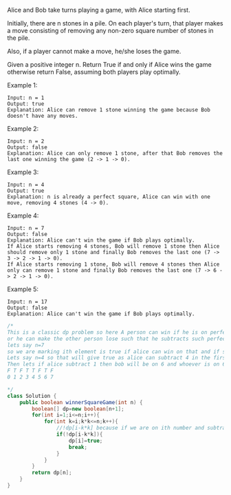 Alice and Bob take turns playing a game, with Alice starting first.

Initially, there are n stones in a pile.  On each player's turn, that player makes a move consisting of removing any non-zero square number of stones in the pile.

Also, if a player cannot make a move, he/she loses the game.

Given a positive integer n. Return True if and only if Alice wins the game otherwise return False, assuming both players play optimally.

 

Example 1:
```
Input: n = 1
Output: true
Explanation: Alice can remove 1 stone winning the game because Bob doesn't have any moves.
```
Example 2:
```
Input: n = 2
Output: false
Explanation: Alice can only remove 1 stone, after that Bob removes the last one winning the game (2 -> 1 -> 0).
```
Example 3:
```
Input: n = 4
Output: true
Explanation: n is already a perfect square, Alice can win with one move, removing 4 stones (4 -> 0).
```
Example 4:
```
Input: n = 7
Output: false
Explanation: Alice can't win the game if Bob plays optimally.
If Alice starts removing 4 stones, Bob will remove 1 stone then Alice should remove only 1 stone and finally Bob removes the last one (7 -> 3 -> 2 -> 1 -> 0). 
If Alice starts removing 1 stone, Bob will remove 4 stones then Alice only can remove 1 stone and finally Bob removes the last one (7 -> 6 -> 2 -> 1 -> 0).
```
Example 5:
```
Input: n = 17
Output: false
Explanation: Alice can't win the game if Bob plays optimally.
```
```java
/*
This is a classic dp problem so here A person can win if he is on perfect square say 1,4,9,16
or he can make the other person lose such that he subtracts such perfect square from the current number that after subtracting it the other player would not land on perfect square. Lets take an example
lets say n=7
so we are marking ith element is true if alice can win on that and if she can't then thats false.
Lets say n=4 so that will give true as alice can subtract 4 in the first chance. But when n = 7
Then lets if alice subtract 1 then bob will be on 6 and whoever is on 6 will win as show in dp array below. As you can sub 4 from it which will result in 2 and then alice will have to remove one from it and then bob will remove one and make it zero.
F T F T T F T F
0 1 2 3 4 5 6 7

*/
class Solution {
    public boolean winnerSquareGame(int n) {
        boolean[] dp=new boolean[n+1];
        for(int i=1;i<=n;i++){
            for(int k=i;k*k<=n;k++){
                //!dp[i-k*k] because if we are on ith number and subtract k*k as we can only subtract perfect square so if that is false that means whoever lands on i-k*k will lose so I can make ith number true. And if dp[i-k*k] is true that means i can't subtract k*k as it will result in other person win . So i will move to next perfect square
                if(!dp[i-k*k]){
                    dp[i]=true;
                    break;
                }
            }
        }
        return dp[n];
    }
}
```
